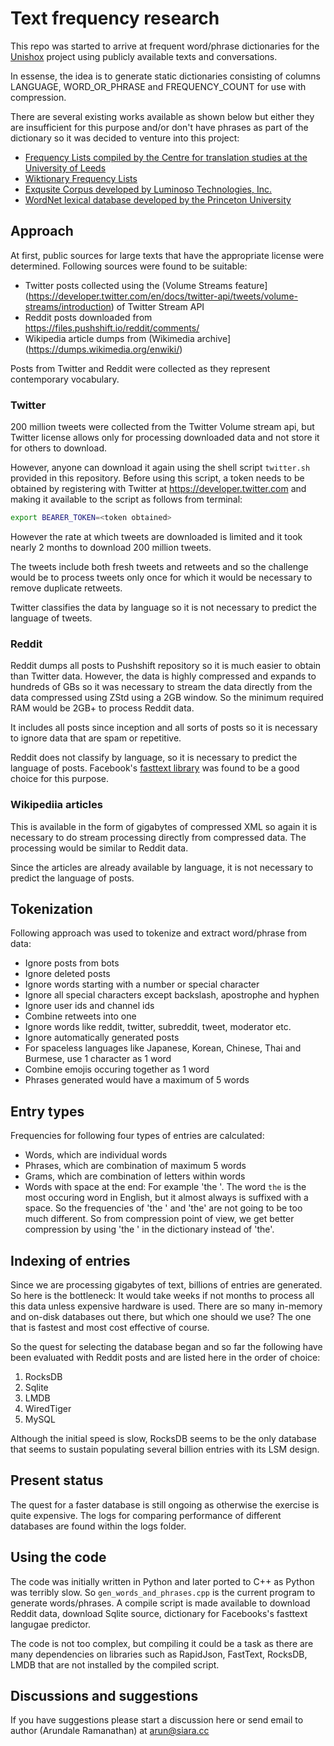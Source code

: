 # Text frequency research

This repo was started to arrive at frequent word/phrase dictionaries for the [Unishox](https://github.com/siara-cc/Unishox) project using publicly available texts and conversations.

In essense, the idea is to generate static dictionaries consisting of columns LANGUAGE, WORD_OR_PHRASE and FREQUENCY_COUNT for use with compression.

There are several existing works available as shown below but either they are insufficient for this purpose and/or don't have phrases as part of the dictionary so it was decided to venture into this project:

- [Frequency Lists compiled by the Centre for translation studies at the University of Leeds](http://corpus.leeds.ac.uk/list.html)
- [Wiktionary Frequency Lists](https://en.wiktionary.org/wiki/Wiktionary:Frequency_lists)
- [Exqusite Corpus developed by Luminoso Technologies, Inc.](https://github.com/rspeer/wordfreq)
- [WordNet lexical database developed by the Princeton University](https://wordnet.princeton.edu/)

## Approach

At first, public sources for large texts that have the appropriate license were determined.  Following sources were found to be suitable:

- Twitter posts collected using the (Volume Streams feature](https://developer.twitter.com/en/docs/twitter-api/tweets/volume-streams/introduction) of Twitter Stream API
- Reddit posts downloaded from https://files.pushshift.io/reddit/comments/
- Wikipedia article dumps from (Wikimedia archive](https://dumps.wikimedia.org/enwiki/)

Posts from Twitter and Reddit were collected as they represent contemporary vocabulary.

### Twitter

200 million tweets were collected from the Twitter Volume stream api, but Twitter license allows only for processing downloaded data and not store it for others to download.

However, anyone can download it again using the shell script `twitter.sh` provided in this repository.  Before using this script, a token needs to be obtained by registering with Twitter at https://developer.twitter.com and making it available to the script as follows from terminal:

```sh
export BEARER_TOKEN=<token obtained>
```

However the rate at which tweets are downloaded is limited and it took nearly 2 months to download 200 million tweets.

The tweets include both fresh tweets and retweets and so the challenge would be to process tweets only once for which it would be necessary to remove duplicate retweets.

Twitter classifies the data by language so it is not necessary to predict the language of tweets.

### Reddit

Reddit dumps all posts to Pushshift repository so it is much easier to obtain than Twitter data.  However, the data is highly compressed and expands to hundreds of GBs so it was necessary to stream the data directly from the data compressed using ZStd using a 2GB window.  So the minimum required RAM would be 2GB+ to process Reddit data.

It includes all posts since inception and all sorts of posts so it is necessary to ignore data that are spam or repetitive.

Reddit does not classify by language, so it is necessary to predict the language of posts.  Facebook's [fasttext library](https://github.com/facebookresearch/fasttext) was found to be a good choice for this purpose.

### Wikipediia articles

This is available in the form of gigabytes of compressed XML so again it is necessary to do stream processing directly from compressed data.  The processing would be similar to Reddit data.

Since the articles are already available by language, it is not necessary to predict the language of posts.

## Tokenization

Following approach was used to tokenize and extract word/phrase from data:

- Ignore posts from bots
- Ignore deleted posts
- Ignore words starting with a number or special character
- Ignore all special characters except backslash, apostrophe and hyphen
- Ignore user ids and channel ids
- Combine retweets into one
- Ignore words like reddit, twitter, subreddit, tweet, moderator etc.
- Ignore automatically generated posts
- For spaceless languages like Japanese, Korean, Chinese, Thai and Burmese, use 1 character as 1 word
- Combine emojis occuring together as 1 word
- Phrases generated would have a maximum of 5 words

## Entry types

Frequencies for following four types of entries are calculated:

- Words, which are individual words
- Phrases, which are combination of maximum 5 words
- Grams, which are combination of letters within words
- Words with space at the end: For example 'the '. The word `the` is the most occuring word in English, but it almost always is suffixed with a space. So the frequencies of 'the ' and 'the' are not going to be too much different. So from compression point of view, we get better compression by using 'the ' in the dictionary instead of 'the'.

## Indexing of entries

Since we are processing gigabytes of text, billions of entries are generated. So here is the bottleneck: It would take weeks if not months to process all this data unless expensive hardware is used. There are so many in-memory and on-disk databases out there, but which one should we use?  The one that is fastest and most cost effective of course.

So the quest for selecting the database began and so far the following have been evaluated with Reddit posts and are listed here in the order of choice:

1. RocksDB
2. Sqlite
3. LMDB
4. WiredTiger
5. MySQL

Although the initial speed is slow, RocksDB seems to be the only database that seems to sustain populating several billion entries with its LSM design.

## Present status

The quest for a faster database is still ongoing as otherwise the exercise is quite expensive.  The logs for comparing performance of different databases are found within the logs folder.

## Using the code

The code was initially written in Python and later ported to C++ as Python was terribly slow.  So `gen_words_and_phrases.cpp` is the current program to generate words/phrases.  A compile script is made available to download Reddit data, download Sqlite source, dictionary for Facebooks's fasttext langugae predictor.

The code is not too complex, but compiling it could be a task as there are many dependencies on libraries such as RapidJson, FastText, RocksDB, LMDB that are not installed by the compiled script.

## Discussions and suggestions

If you have suggestions please start a discussion here or send email to author (Arundale Ramanathan) at arun@siara.cc
